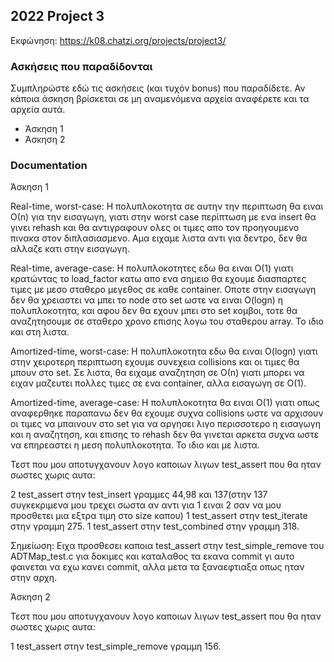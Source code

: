 ## 2022 Project 3

Εκφώνηση: https://k08.chatzi.org/projects/project3/

### Ασκήσεις που παραδίδονται

Συμπληρώστε εδώ τις ασκήσεις (και τυχόν bonus) που παραδίδετε. Αν κάποια άσκηση
βρίσκεται σε μη αναμενόμενα αρχεία αναφέρετε και τα αρχεία αυτά.

- Άσκηση 1
- Άσκηση 2

### Documentation

Άσκηση 1

Real-time, worst-case: Η πολυπλοκοτητα σε αυτην την περιπτωση θα ειναι Ο(n) για την εισαγωγη, γιατι στην worst case περίπτωση με ενα insert θα γινει rehash και θα αντιγραφουν ολες οι τιμες απο τον προηγουμενο πινακα στον διπλασιασμενο. Αμα ειχαμε λιστα αντι για δεντρο, δεν θα αλλαζε κατι στην εισαγωγη.

Real-time, average-case: Η πολυπλοκοτητες εδω θα ειναι Ο(1) γιατι κρατώντας το load_factor κατω απο ενα σημειο θα εχουμε διασπαρτες τιμες με μεσο σταθερο μεγεθος σε καθε container. Οποτε στην εισαγωγη δεν θα χρειαστει να μπει το node στο set ωστε να ειναι O(logn) η πολυπλοκοτητα, και αφου δεν θα εχουν μπει στο set κομβοι, τοτε θα αναζητησουμε σε σταθερο χρονο επισης λογω του σταθερου array. Το ιδιο και στη λιστα.

Amortized-time, worst-case: Η πολυπλοκοτητα εδω θα ειναι O(logn) γιατι στην χειροτερη περιπτωση εχουμε συνεχεια collisions και οι τιμες θα μπουν στο set. Σε λιστα, θα ειχαμε αναζητηση σε Ο(n) γιατι μπορει να ειχαν μαζευτει πολλες τιμες σε ενα container, αλλα εισαγωγη σε Ο(1).

Amortized-time, average-case: Η πολυπλοκοτητα θα ειναι O(1) γιατι οπως αναφερθηκε παραπανω δεν θα εχουμε συχνα collisions ωστε να αρχισουν οι τιμες να μπαινουν στο set για να αργησει λιγο περισσοτερο η εισαγωγη και η αναζητηση, και επισης το rehash δεν θα γινεται αρκετα συχνα ωστε να επηρεαστει η μεση πολυπλοκοτητα. Το ιδιο και με λιστα.


Τεστ που μου αποτυγχανουν λογο καποιων λιγων test_assert που θα ηταν σωστες χωρις αυτα: 

2 test_assert στην test_insert γραμμες 44,98 και 137(στην 137 συγκεκριμενα μου τρεχει σωστα αν αντι για 1 ειναι 2 σαν να μου προσθετει μια εξτρα τιμη στο size καπου)
1 test_assert στην test_iterate στην γραμμη 275.
1 test_assert στην test_combined στην γραμμη 318.
                            

Σημείωση: Ειχα προσθεσει καποια test_assert στην test_simple_remove του ADTMap_test.c για δοκιμες και καταλαθος τα εκανα commit γι αυτο φαινεται να εχω κανει commit, αλλα μετα τα ξαναεφτιαξα οπως ηταν στην αρχη.


Άσκηση 2


Τεστ που μου αποτυγχανουν λογο καποιων λιγων test_assert που θα ηταν σωστες χωρις αυτα: 

1 test_assert στην test_simple_remove γραμμη 156.
